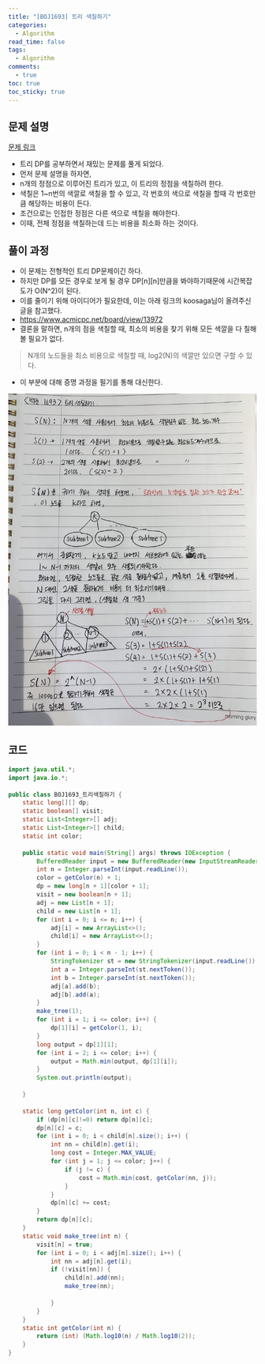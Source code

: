 ```yaml
---
title: "[BOJ1693] 트리 색칠하기"
categories:
  - Algorithm
read_time: false
tags:
  - Algorithm
comments:
  - true
toc: true
toc_sticky: true
---
```

## 문제 설명
[문제 링크](https://www.acmicpc.net/problem/1693)

* 트리 DP를 공부하면서 재밌는 문제를 풀게 되었다.
* 먼저 문제 설명을 하자면,
* n개의 정점으로 이루어진 트리가 있고, 이 트리의 정점을 색칠하려 한다.
* 색칠은 1~n번의 색깔로 색칠을 할 수 있고, 각 번호의 색으로 색칠을 할때 각 번호만큼 해당하는 비용이 든다.
* 조건으로는 인접한 정점은 다른 색으로 색칠을 해야한다.
* 이때, 전체 정점을 색칠하는데 드는 비용을 최소화 하는 것이다.

## 풀이 과정
* 이 문제는 전형적인 트리 DP문제이긴 하다.
* 하지만 DP를 모든 경우로 보게 될 경우 DP[n][n]만큼을 봐야하기때문에 시간복잡도가 O(N^2)이 된다.
* 이를 줄이기 위해 아이디어가 필요한데, 이는 아래 링크의 koosaga님이 올려주신 글을 참고했다.
* https://www.acmicpc.net/board/view/13972
* 결론을 말하면, n개의 점을 색칠할 때, 최소의 비용을 찾기 위해 모든 색깔을 다 칠해볼 필요가 없다.

> N개의 노드들을 최소 비용으로 색칠할 때, log2(N)의 색깔만 있으면 구할 수 있다.

* 이 부분에 대해 증명 과정을 필기를 통해 대신한다.

![](/assets/img/Algorithm/20210101.jpeg)


## 코드

```java
import java.util.*;
import java.io.*;

public class BOJ1693_트리색칠하기 {
    static long[][] dp;
    static boolean[] visit;
    static List<Integer>[] adj;
    static List<Integer>[] child;
    static int color;

    public static void main(String[] args) throws IOException {
        BufferedReader input = new BufferedReader(new InputStreamReader(System.in));
        int n = Integer.parseInt(input.readLine());
        color = getColor(n) + 1;
        dp = new long[n + 1][color + 1];
        visit = new boolean[n + 1];
        adj = new List[n + 1];
        child = new List[n + 1];
        for (int i = 0; i <= n; i++) {
            adj[i] = new ArrayList<>();
            child[i] = new ArrayList<>();
        }
        for (int i = 0; i < n - 1; i++) {
            StringTokenizer st = new StringTokenizer(input.readLine());
            int a = Integer.parseInt(st.nextToken());
            int b = Integer.parseInt(st.nextToken());
            adj[a].add(b);
            adj[b].add(a);
        }
        make_tree(1);
        for (int i = 1; i <= color; i++) {
            dp[1][i] = getColor(1, i);
        }
        long output = dp[1][1];
        for (int i = 2; i <= color; i++) {
            output = Math.min(output, dp[1][i]);
        }
        System.out.println(output);

    }

    static long getColor(int n, int c) {
        if (dp[n][c]!=0) return dp[n][c];
        dp[n][c] = c;
        for (int i = 0; i < child[n].size(); i++) {
            int nn = child[n].get(i);
            long cost = Integer.MAX_VALUE;
            for (int j = 1; j <= color; j++) {
                if (j != c) {
                    cost = Math.min(cost, getColor(nn, j));
                }
            }
            dp[n][c] += cost;
        }
        return dp[n][c];
    }
    static void make_tree(int n) {
        visit[n] = true;
        for (int i = 0; i < adj[n].size(); i++) {
            int nn = adj[n].get(i);
            if (!visit[nn]) {
                child[n].add(nn);
                make_tree(nn);

            }
        }
    }
    static int getColor(int n) {
        return (int) (Math.log10(n) / Math.log10(2));
    }
}

```

